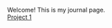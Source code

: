 Welcome! This is my journal page. <br>
[Project 1](https://bu-ie-423.github.io/fall-23-yalibozkurt/423%20project/IE%20423%20PROJECT%201.html)
